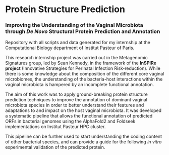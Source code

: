 # Protein Structure Prediction
### Improving the Understanding of the Vaginal Microbiota through <i>De Novo</i> Structural Protein Prediction and Annotation
Repository with all scripts and data generated for my internship at the Computational Biology department of Institut Pasteur of Paris. </p></p>

This research internship project was carried out in the Metagenomic Signatures group, led by Sean Kennedy, in the framework of the <b>InSPIRe project</b> (Innovative Strategies for Perinatal Infection Risk-reduction).
While there is some knowledge about the composition of the different core vaginal microbiomes, the understanding of the bacteria-host interactions within the vaginal microbiota is hampered by an incomplete functional annotation. </p>
The aim of this work was to apply ground-breaking protein structure prediction techniques to improve the annotation of dominant vaginal microbiota species in order to better understand their features and adaptations to and impact on the host vaginal microbiota. It was developed a systematic pipeline that allows the functional annotation of predicted ORFs in bacterial genomes using the AlphaFold2 and Foldseek implementations on Institut Pasteur HPC cluster. </p>
This pipeline can be further used to start understanding the coding content of other bacterial species, and can provide a guide for the following <i>in vitro</i> experimental validation of the predicted protein.
